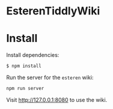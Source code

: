 # EsterenTiddlyWiki

# Install

Install dependencies:

```bash
$ npm install
```

Run the server for the `esteren` wiki:

```bash
npm run server
```

Visit http://127.0.0.1:8080 to use the wiki.
